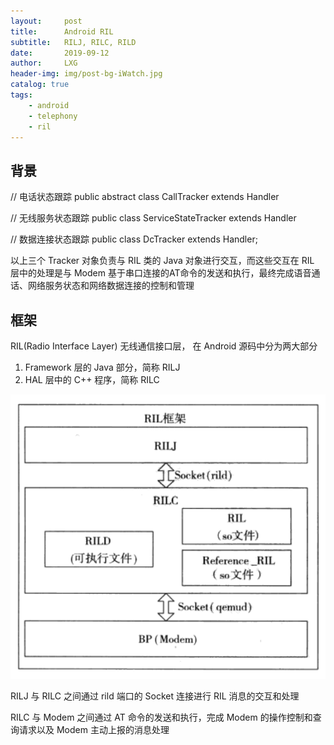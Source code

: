 ```yaml
---
layout:     post
title:      Android RIL
subtitle:   RILJ, RILC, RILD
date:       2019-09-12
author:     LXG
header-img: img/post-bg-iWatch.jpg
catalog: true
tags:
    - android
    - telephony
    - ril
---
```


## 背景

// 电话状态跟踪
public abstract class CallTracker extends Handler

// 无线服务状态跟踪
public class ServiceStateTracker extends Handler

// 数据连接状态跟踪
public class DcTracker extends Handler;

以上三个 Tracker 对象负责与 RIL 类的 Java 对象进行交互，而这些交互在 RIL 层中的处理是与 Modem 基于串口连接的AT命令的发送和执行，最终完成语音通话、网络服务状态和网络数据连接的控制和管理

## 框架

RIL(Radio Interface Layer) 无线通信接口层， 在 Android 源码中分为两大部分

1. Framework 层的 Java 部分，简称 RILJ
2. HAL 层中的 C++ 程序，简称 RILC

![android_ril](/images/android_ril.png)

RILJ 与 RILC 之间通过 rild 端口的 Socket 连接进行 RIL 消息的交互和处理

RILC 与 Modem 之间通过 AT 命令的发送和执行，完成 Modem 的操作控制和查询请求以及 Modem 主动上报的消息处理

